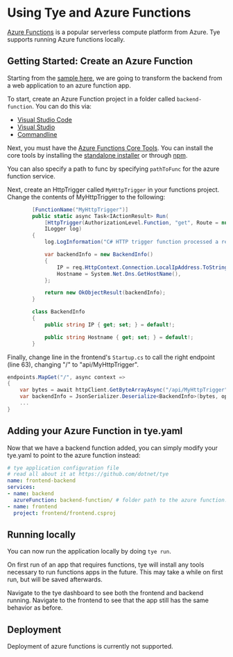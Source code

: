 # Using Tye and Azure Functions

[Azure Functions](https://azure.microsoft.com/en-us/services/functions/) is a popular serverless compute platform from Azure. Tye supports running Azure functions locally.

## Getting Started: Create an Azure Function

Starting from the [sample here](https://github.com/dotnet/tye/tree/master/samples/frontend-backend), we are going to transform the backend from a web application to an azure function app.

To start, create an Azure Function project in a folder called `backend-function`. You can do this via:
- [Visual Studio Code](https://docs.microsoft.com/en-us/azure/azure-functions/functions-create-first-function-vs-code?pivots=programming-language-csharp)
- [Visual Studio](https://docs.microsoft.com/en-us/azure/azure-functions/functions-create-your-first-function-visual-studio)
- [Commandline](https://docs.microsoft.com/en-us/azure/azure-functions/functions-create-first-azure-function-azure-cli?tabs=bash%2Cbrowser&pivots=programming-language-csharp)

Next, you must have the [Azure Functions Core Tools](https://docs.microsoft.com/en-us/azure/azure-functions/functions-run-local?tabs=windows%2Ccsharp%2Cbash). You can install the core tools by installing the [standalone installer](https://docs.microsoft.com/en-us/azure/azure-functions/functions-run-local?tabs=windows%2Ccsharp%2Cbash#v2) or through [npm](https://www.npmjs.com/package/azure-functions-core-tools).

You can also specify a path to func by specifying `pathToFunc` for the azure function service.

Next, create an HttpTrigger called `MyHttpTrigger` in your functions project. Change the contents of MyHttpTrigger to the following:

```c#
        [FunctionName("MyHttpTrigger")]
        public static async Task<IActionResult> Run(
            [HttpTrigger(AuthorizationLevel.Function, "get", Route = null)] HttpRequest req,
            ILogger log)
        {
            log.LogInformation("C# HTTP trigger function processed a request.");

            var backendInfo = new BackendInfo()
            {
                IP = req.HttpContext.Connection.LocalIpAddress.ToString(),
                Hostname = System.Net.Dns.GetHostName(),
            };

            return new OkObjectResult(backendInfo);
        }

        class BackendInfo
        {
            public string IP { get; set; } = default!;

            public string Hostname { get; set; } = default!;
        }
```

Finally, change line in the frontend's `Startup.cs` to call the right endpoint (line 63), changing "/" to "api/MyHttpTrigger".

```c#
endpoints.MapGet("/", async context =>
{
    var bytes = await httpClient.GetByteArrayAsync("/api/MyHttpTrigger");
    var backendInfo = JsonSerializer.Deserialize<BackendInfo>(bytes, options);
    ...
}
```

## Adding your Azure Function in tye.yaml

Now that we have a backend function added, you can simply modify your tye.yaml to point to the azure function instead:

```yaml
# tye application configuration file
# read all about it at https://github.com/dotnet/tye
name: frontend-backend
services:
- name: backend
  azureFunction: backend-function/ # folder path to the azure function.
- name: frontend
  project: frontend/frontend.csproj
```

## Running locally

You can now run the application locally by doing `tye run`.

On first run of an app that requires functions, tye will install any tools necessary to run functions apps in the future. This may take a while on first run, but will be saved afterwards.

Navigate to the tye dashboard to see both the frontend and backend running. Navigate to the frontend to see that the app still has the same behavior as before.

## Deployment

Deployment of azure functions is currently not supported.
